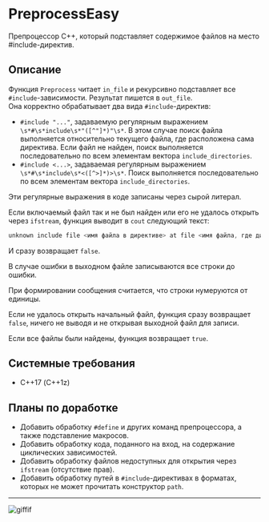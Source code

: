 # PreprocessEasy
Препроцессор C++, который подставляет содержимое файлов на место #include-директив.
## Описание
Функция `Preprocess` читает `in_file` и рекурсивно подставляет все `#include`-зависимости. Результат пишется в `out_file`.  
Она корректно обрабатывает два вида `#include`-директив:  
* `#include "..."`, задаваемую регулярным выражением `\s*#\s*include\s*"([^"]*)"\s*`. В этом случае поиск файла выполняется относительно текущего файла, где расположена сама директива. Если файл не найден, поиск выполняется последовательно по всем элементам вектора `include_directories`.
* `#include <...>`, задаваемая регулярным выражением `\s*#\s*include\s*<([^>]*)>\s*`. Поиск выполняется последовательно по всем элементам вектора `include_directories`.
  
Эти регулярные выражения в коде записаны через сырой литерал.  
  
Если включаемый файл так и не был найден или его не удалось открыть через `ifstream`, функция выводит в `cout` следующий текст:  
```c++
unknown include file <имя файла в директиве> at file <имя файла, где директива> at line <номер строки, где директива>
```
И сразу возвращает `false`. 
  
В случае ошибки в выходном файле записываются все строки до ошибки. 
  
При формировании сообщения считается, что строки нумеруются от единицы.
  
Если не удалось открыть начальный файл, функция сразу возвращает `false`, ничего не выводя и не открывая выходной файл для записи.  
  
Если все файлы были найдены, функция возвращает `true`.  
## Системные требования
- С++17 (C++1z)
## Планы по доработке
* Добавить обработку `#define` и других команд препроцессора, а также подставление макросов.  
* Добавить обработку кода, поданного на вход, на содержание циклических зависимостей.  
* Добавить обработку файлов недоступных для открытия через `ifstream` (отсутствие прав).  
* Добавить обработку путей в `#include`-директивах в форматах, которых не может прочитать конструктор `path`.  
  
***
![giffif](https://user-images.githubusercontent.com/93004994/164434944-d2e29257-6f92-4aae-a542-ecb36bd52df1.gif)
